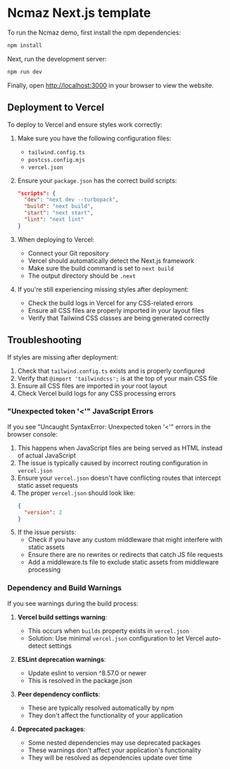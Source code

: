 # Ncmaz Next.js template

To run the Ncmaz demo, first install the npm dependencies:

```bash
npm install
```

Next, run the development server:

```bash
npm run dev
```

Finally, open [http://localhost:3000](http://localhost:3000) in your browser to view the website.

## Deployment to Vercel

To deploy to Vercel and ensure styles work correctly:

1. Make sure you have the following configuration files:
   - `tailwind.config.ts`
   - `postcss.config.mjs`
   - `vercel.json`

2. Ensure your `package.json` has the correct build scripts:
   ```json
   "scripts": {
     "dev": "next dev --turbopack",
     "build": "next build",
     "start": "next start",
     "lint": "next lint"
   }
   ```

3. When deploying to Vercel:
   - Connect your Git repository
   - Vercel should automatically detect the Next.js framework
   - Make sure the build command is set to `next build`
   - The output directory should be `.next`

4. If you're still experiencing missing styles after deployment:
   - Check the build logs in Vercel for any CSS-related errors
   - Ensure all CSS files are properly imported in your layout files
   - Verify that Tailwind CSS classes are being generated correctly

## Troubleshooting

If styles are missing after deployment:

1. Check that `tailwind.config.ts` exists and is properly configured
2. Verify that `@import 'tailwindcss';` is at the top of your main CSS file
3. Ensure all CSS files are imported in your root layout
4. Check Vercel build logs for any CSS processing errors

### "Unexpected token '<'" JavaScript Errors

If you see "Uncaught SyntaxError: Unexpected token '<'" errors in the browser console:

1. This happens when JavaScript files are being served as HTML instead of actual JavaScript
2. The issue is typically caused by incorrect routing configuration in `vercel.json`
3. Ensure your `vercel.json` doesn't have conflicting routes that intercept static asset requests
4. The proper `vercel.json` should look like:
   ```json
   {
     "version": 2
   }
   ```
5. If the issue persists:
   - Check if you have any custom middleware that might interfere with static assets
   - Ensure there are no rewrites or redirects that catch JS file requests
   - Add a middleware.ts file to exclude static assets from middleware processing

### Dependency and Build Warnings

If you see warnings during the build process:

1. **Vercel build settings warning**: 
   - This occurs when `builds` property exists in `vercel.json`
   - Solution: Use minimal `vercel.json` configuration to let Vercel auto-detect settings

2. **ESLint deprecation warnings**:
   - Update eslint to version ^8.57.0 or newer
   - This is resolved in the package.json

3. **Peer dependency conflicts**:
   - These are typically resolved automatically by npm
   - They don't affect the functionality of your application

4. **Deprecated packages**:
   - Some nested dependencies may use deprecated packages
   - These warnings don't affect your application's functionality
   - They will be resolved as dependencies update over time